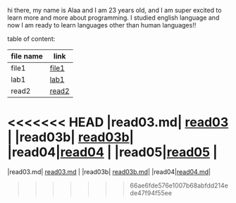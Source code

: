 hi there, my name is Alaa and I am 23 years old, and I am super excited to learn more and more about programming. I studied english language and now I am ready to learn languages other than human languages!! 

table of content:

| file name      | link |
| ----------- | ----------- |
| file1      | [file1](file1.md)       |
| lab1  | [lab1](lab1.md)       |
|read2| [read2](read2.md) |
<<<<<<< HEAD
|read03.md| [read03](read03.md) |
|read03b| [read03b](read03.md)|
|read04|[read04](read04.md) |
|read05|[read05](read05.md) |
=======
|read03.md| [read03.md](read03.md) |
|read03b| [read03b.md](read03)|
|read04|[read04.md](read04)|

>>>>>>> 66ae6fde576e1007b68abfdd214ede47f94f55ee

